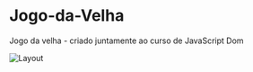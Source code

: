 # Jogo-da-Velha
Jogo da velha - criado juntamente ao curso de JavaScript Dom  


![Layout](https://user-images.githubusercontent.com/105888864/211076206-20a0ad99-6f78-407a-afc2-c34880fe71d8.PNG)
